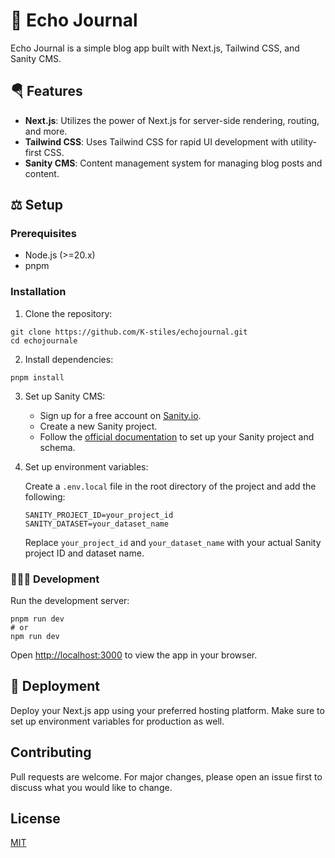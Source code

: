 # 📖 Echo Journal

Echo Journal is a simple blog app built with Next.js, Tailwind CSS, and Sanity CMS.

## 🪂 Features

- **Next.js**: Utilizes the power of Next.js for server-side rendering, routing, and more.
- **Tailwind CSS**: Uses Tailwind CSS for rapid UI development with utility-first CSS.
- **Sanity CMS**: Content management system for managing blog posts and content.

## ⚖️ Setup

### Prerequisites

- Node.js (>=20.x)
- pnpm

### Installation

1. Clone the repository:

```
git clone https://github.com/K-stiles/echojournal.git
cd echojournale
```

2. Install dependencies:

```
pnpm install
```

3. Set up Sanity CMS:

   - Sign up for a free account on [Sanity.io](https://www.sanity.io/).
   - Create a new Sanity project.
   - Follow the [official documentation](https://www.sanity.io/docs) to set up your Sanity project and schema.

4. Set up environment variables:

   Create a `.env.local` file in the root directory of the project and add the following:

   ```
   SANITY_PROJECT_ID=your_project_id
   SANITY_DATASET=your_dataset_name
   ```

   Replace `your_project_id` and `your_dataset_name` with your actual Sanity project ID and dataset name.

### 🧑🏽‍🚒 Development

Run the development server:

```
pnpm run dev
# or
npm run dev
```

Open [http://localhost:3000](http://localhost:3000) to view the app in your browser.

## 🚀 Deployment

Deploy your Next.js app using your preferred hosting platform. Make sure to set up environment variables for production as well.

## Contributing

Pull requests are welcome. For major changes, please open an issue first to discuss what you would like to change.

## License

[MIT](https://choosealicense.com/licenses/mit/)
